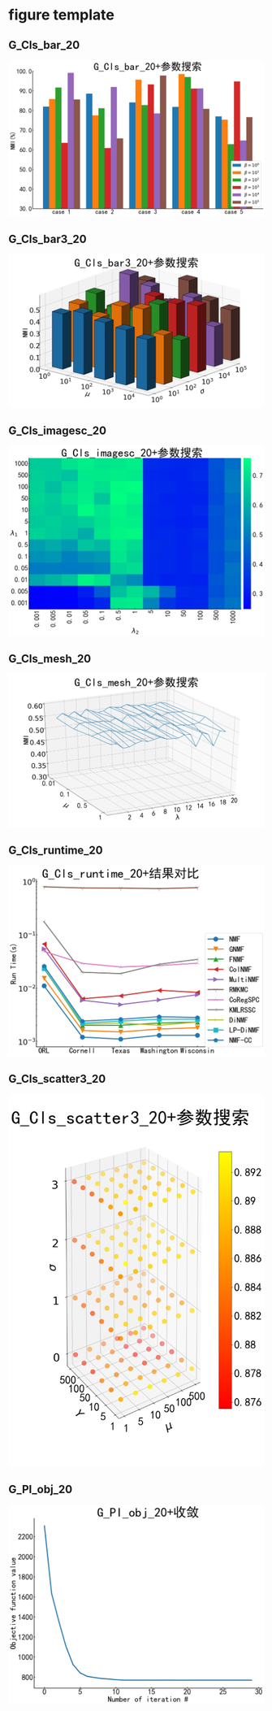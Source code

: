 # figure template

## G_Cls_bar_20
![](./G_Cls_bar_20/figure.jpg)

## G_Cls_bar3_20
![](./G_Cls_bar3_20/figure.jpg)

## G_Cls_imagesc_20
![](./G_Cls_imagesc_20/figure.jpg)

## G_Cls_mesh_20
![](./G_Cls_mesh_20/figure.jpg)

## G_Cls_runtime_20
![](./G_Cls_runtime_20/figure.jpg)

## G_Cls_scatter3_20
![](./G_Cls_scatter3_20/figure.jpg)

## G_PI_obj_20
![](./G_PI_obj_20/figure.jpg)
